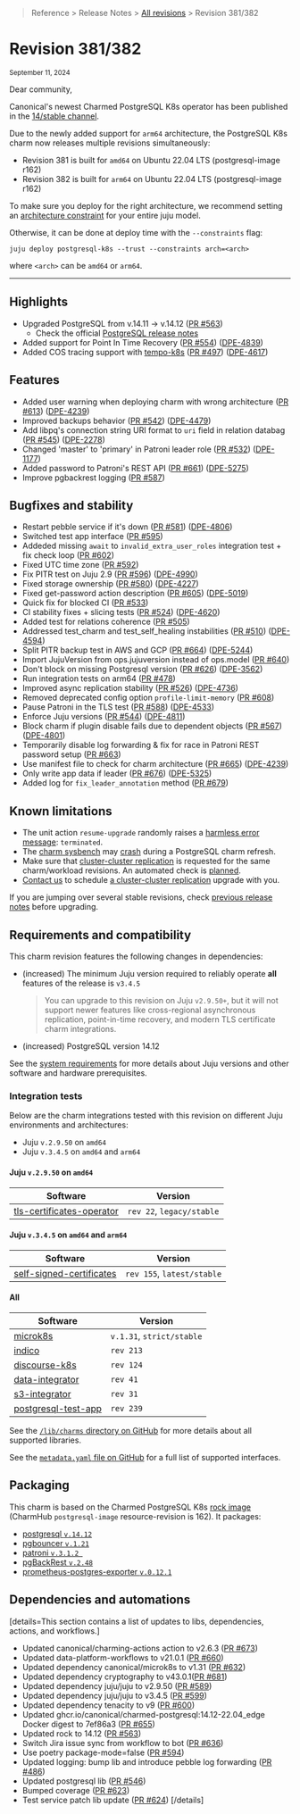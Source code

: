 >Reference > Release Notes > [All revisions] > Revision 381/382

# Revision 381/382
<sub>September 11, 2024</sub>

Dear community,

Canonical's newest Charmed PostgreSQL K8s operator has been published in the [14/stable channel].

Due to the newly added support for `arm64` architecture, the PostgreSQL K8s charm now releases multiple revisions simultaneously:
* Revision 381 is built for `amd64` on Ubuntu 22.04 LTS (postgresql-image r162)
* Revision 382 is built for `arm64` on Ubuntu 22.04 LTS (postgresql-image r162)

To make sure you deploy for the right architecture, we recommend setting an [architecture constraint](https://juju.is/docs/juju/constraint#heading--arch) for your entire juju model.

Otherwise, it can be done at deploy time with the `--constraints` flag:
```shell
juju deploy postgresql-k8s --trust --constraints arch=<arch> 
```
where `<arch>` can be `amd64` or `arm64`.

---

## Highlights 

* Upgraded PostgreSQL from v.14.11 → v.14.12 ([PR #563](https://github.com/canonical/postgresql-k8s-operator/pull/563))
  * Check the official [PostgreSQL release notes](https://www.postgresql.org/docs/release/14.12/)
* Added support for Point In Time Recovery ([PR #554](https://github.com/canonical/postgresql-k8s-operator/pull/554)) ([DPE-4839](https://warthogs.atlassian.net/browse/DPE-4839))
* Added COS tracing support with [tempo-k8s](https://charmhub.io/tempo-k8s) ([PR #497](https://github.com/canonical/postgresql-k8s-operator/pull/497)) ([DPE-4617](https://warthogs.atlassian.net/browse/DPE-4617))

## Features
 
* Added user warning when deploying charm with wrong architecture ([PR #613](https://github.com/canonical/postgresql-k8s-operator/pull/613)) ([DPE-4239](https://warthogs.atlassian.net/browse/DPE-4239))
* Improved backups behavior ([PR #542](https://github.com/canonical/postgresql-k8s-operator/pull/542)) ([DPE-4479](https://warthogs.atlassian.net/browse/DPE-4479))
* Add libpq's connection string URI format to `uri` field in relation databag ([PR #545](https://github.com/canonical/postgresql-k8s-operator/pull/545)) ([DPE-2278](https://warthogs.atlassian.net/browse/DPE-2278))
* Changed 'master' to 'primary' in Patroni leader role ([PR #532](https://github.com/canonical/postgresql-k8s-operator/pull/532)) ([DPE-1177](https://warthogs.atlassian.net/browse/DPE-1177))
* Added password to Patroni's REST API ([PR #661](https://github.com/canonical/postgresql-k8s-operator/pull/661)) ([DPE-5275](https://warthogs.atlassian.net/browse/DPE-5275))
* Improve pgbackrest logging ([PR #587](https://github.com/canonical/postgresql-k8s-operator/pull/587))

## Bugfixes and stability

* Restart pebble service if it's down ([PR #581](https://github.com/canonical/postgresql-k8s-operator/pull/581)) ([DPE-4806](https://warthogs.atlassian.net/browse/DPE-4806))
* Switched test app interface ([PR #595](https://github.com/canonical/postgresql-k8s-operator/pull/595))
* Addeded missing `await` to `invalid_extra_user_roles` integration test + fix check loop ([PR #602](https://github.com/canonical/postgresql-k8s-operator/pull/602))
* Fixed UTC time zone ([PR #592](https://github.com/canonical/postgresql-k8s-operator/pull/592))
* Fix PITR test on Juju 2.9 ([PR #596](https://github.com/canonical/postgresql-k8s-operator/pull/596)) ([DPE-4990](https://warthogs.atlassian.net/browse/DPE-4990))
* Fixed storage ownership ([PR #580](https://github.com/canonical/postgresql-k8s-operator/pull/580)) ([DPE-4227](https://warthogs.atlassian.net/browse/DPE-4227))
* Fixed get-password action description ([PR #605](https://github.com/canonical/postgresql-k8s-operator/pull/605)) ([DPE-5019](https://warthogs.atlassian.net/browse/DPE-5019))
* Quick fix for blocked CI ([PR #533](https://github.com/canonical/postgresql-k8s-operator/pull/533))
* CI stability fixes + slicing tests ([PR #524](https://github.com/canonical/postgresql-k8s-operator/pull/524)) ([DPE-4620](https://warthogs.atlassian.net/browse/DPE-4620))
* Added test for relations coherence ([PR #505](https://github.com/canonical/postgresql-k8s-operator/pull/505))
* Addressed test_charm and test_self_healing instabilities ([PR #510](https://github.com/canonical/postgresql-k8s-operator/pull/510)) ([DPE-4594](https://warthogs.atlassian.net/browse/DPE-4594))
* Split PITR backup test in AWS and GCP ([PR #664](https://github.com/canonical/postgresql-k8s-operator/pull/664)) ([DPE-5244](https://warthogs.atlassian.net/browse/DPE-5244))
* Import JujuVersion from ops.jujuversion instead of ops.model ([PR #640](https://github.com/canonical/postgresql-k8s-operator/pull/640))
* Don't block on missing Postgresql version ([PR #626](https://github.com/canonical/postgresql-k8s-operator/pull/626)) ([DPE-3562](https://warthogs.atlassian.net/browse/DPE-3562))
* Run integration tests on arm64 ([PR #478](https://github.com/canonical/postgresql-k8s-operator/pull/478))
* Improved async replication stability ([PR #526](https://github.com/canonical/postgresql-k8s-operator/pull/526)) ([DPE-4736](https://warthogs.atlassian.net/browse/DPE-4736))
* Removed deprecated config option `profile-limit-memory` ([PR #608](https://github.com/canonical/postgresql-k8s-operator/pull/608))
* Pause Patroni in the TLS test ([PR #588](https://github.com/canonical/postgresql-k8s-operator/pull/588)) ([DPE-4533](https://warthogs.atlassian.net/browse/DPE-4533))
* Enforce Juju versions ([PR #544](https://github.com/canonical/postgresql-k8s-operator/pull/544)) ([DPE-4811](https://warthogs.atlassian.net/browse/DPE-4811))
* Block charm if plugin disable fails due to dependent objects ([PR #567](https://github.com/canonical/postgresql-k8s-operator/pull/567)) ([DPE-4801](https://warthogs.atlassian.net/browse/DPE-4801))
* Temporarily disable log forwarding & fix for race in Patroni REST password setup ([PR #663](https://github.com/canonical/postgresql-k8s-operator/pull/663))
* Use manifest file to check for charm architecture ([PR #665](https://github.com/canonical/postgresql-k8s-operator/pull/665)) ([DPE-4239](https://warthogs.atlassian.net/browse/DPE-4239))
* Only write app data if leader ([PR #676](https://github.com/canonical/postgresql-k8s-operator/pull/676)) ([DPE-5325](https://warthogs.atlassian.net/browse/DPE-5325))
* Added log for `fix_leader_annotation` method ([PR #679](https://github.com/canonical/postgresql-k8s-operator/pull/679))

## Known limitations

 * The unit action `resume-upgrade` randomly raises a [harmless error message](https://warthogs.atlassian.net/browse/DPE-5420): `terminated`.
 * The [charm sysbench](https://charmhub.io/sysbench) may [crash](https://warthogs.atlassian.net/browse/DPE-5436) during a PostgreSQL charm refresh.
 * Make sure that [cluster-cluster replication](/t/13895) is requested for the same charm/workload revisions. An automated check is [planned](https://warthogs.atlassian.net/browse/DPE-5419).
 * [Contact us](/t/11852) to schedule [a cluster-cluster replication](/t/13895) upgrade with you.

If you are jumping over several stable revisions, check [previous release notes][All revisions] before upgrading.

## Requirements and compatibility
This charm revision features the following changes in dependencies:
* (increased) The minimum Juju version required to reliably operate **all** features of the release is `v3.4.5`
  > You can upgrade to this revision on Juju  `v2.9.50+`, but it will not support newer features like cross-regional asynchronous replication, point-in-time recovery, and modern TLS certificate charm integrations.
* (increased) PostgreSQL version 14.12

See the [system requirements] for more details about Juju versions and other software and hardware prerequisites.

### Integration tests
Below are the charm integrations tested with this revision on different Juju environments and architectures:
* Juju `v.2.9.50` on `amd64`
* Juju  `v.3.4.5` on `amd64` and `arm64`

#### Juju `v.2.9.50` on `amd64`

| Software | Version |
|-----|-----|
| [tls-certificates-operator] | `rev 22`, `legacy/stable` | 

#### Juju  `v.3.4.5` on `amd64` and `arm64`

| Software | Version | 
|-----|-----|
| [self-signed-certificates] | `rev 155`, `latest/stable` | 

####  All
| Software | Version | 
|-----|-----|
| [microk8s] | `v.1.31`, `strict/stable` | 
| [indico] | `rev 213` | 
| [discourse-k8s] | `rev 124` | 
| [data-integrator] | `rev 41` | 
| [s3-integrator] | `rev 31` | 
| [postgresql-test-app] | `rev 239` | 

See the [`/lib/charms` directory on GitHub] for more details about all supported libraries.

See the [`metadata.yaml` file on GitHub] for a full list of supported interfaces.

## Packaging

This charm is based on the Charmed PostgreSQL K8s [rock image]<br/>
(CharmHub `postgresql-image` resource-revision is 162). It packages:
* [postgresql `v.14.12`]
* [pgbouncer `v.1.21`]
* [patroni `v.3.1.2 `]
* [pgBackRest `v.2.48`]
* [prometheus-postgres-exporter `v.0.12.1`]

## Dependencies and automations
[details=This section contains a list of updates to libs, dependencies, actions, and workflows.] 

* Updated canonical/charming-actions action to v2.6.3 ([PR #673](https://github.com/canonical/postgresql-k8s-operator/pull/673))
* Updated data-platform-workflows to v21.0.1 ([PR #660](https://github.com/canonical/postgresql-k8s-operator/pull/660))
* Updated dependency canonical/microk8s to v1.31 ([PR #632](https://github.com/canonical/postgresql-k8s-operator/pull/632))
* Updated dependency cryptography to v43.0.1([PR #681](https://github.com/canonical/postgresql-k8s-operator/pull/681))
* Updated dependency juju/juju to v2.9.50 ([PR #589](https://github.com/canonical/postgresql-k8s-operator/pull/589))
* Updated dependency juju/juju to v3.4.5 ([PR #599](https://github.com/canonical/postgresql-k8s-operator/pull/599))
* Updated dependency tenacity to v9 ([PR #600](https://github.com/canonical/postgresql-k8s-operator/pull/600))
* Updated ghcr.io/canonical/charmed-postgresql:14.12-22.04_edge Docker digest to 7ef86a3 ([PR #655](https://github.com/canonical/postgresql-k8s-operator/pull/655))
* Updated rock to 14.12 ([PR #563](https://github.com/canonical/postgresql-k8s-operator/pull/563))
* Switch Jira issue sync from workflow to bot ([PR #636](https://github.com/canonical/postgresql-k8s-operator/pull/636))
* Use poetry package-mode=false ([PR #594](https://github.com/canonical/postgresql-k8s-operator/pull/594))
* Updated logging: bump lib and introduce pebble log forwarding ([PR #486](https://github.com/canonical/postgresql-k8s-operator/pull/486))
* Updated postgresql lib ([PR #546](https://github.com/canonical/postgresql-k8s-operator/pull/546))
* Bumped coverage ([PR #623](https://github.com/canonical/postgresql-k8s-operator/pull/623))
* Test service patch lib update ([PR #624](https://github.com/canonical/postgresql-k8s-operator/pull/624))
[/details]

<!-- DISCOURSE TOPICS-->
[All revisions]: /t/11872
[system requirements]: /t/11744

<!-- CHARM GITHUB -->
[`/lib/charms` directory on GitHub]: https://github.com/canonical/postgresql-k8s-operator/tree/main/lib/charms
[`metadata.yaml` file on GitHub]: https://github.com/canonical/postgresql-k8s-operator/blob/main/metadata.yaml

<!-- CHARMHUB -->
[14/stable channel]: https://charmhub.io/postgresql?channel=14/stable

<!-- SNAP/ROCK-->
[`charmed-postgresql` packaging]: https://github.com/canonical/charmed-postgresql-rock
[rock image]: ghcr.io/canonical/charmed-postgresql@sha256:7ef86a352c94e2a664f621a1cc683d7a983fd86e923d98c32b863f717cb1c173 

[postgresql `v.14.12`]: https://launchpad.net/ubuntu/+source/postgresql-14/14.12-0ubuntu0.22.04.1
[pgbouncer `v.1.21`]: https://launchpad.net/~data-platform/+archive/ubuntu/pgbouncer
[patroni `v.3.1.2 `]: https://launchpad.net/~data-platform/+archive/ubuntu/patroni
[pgBackRest `v.2.48`]: https://launchpad.net/~data-platform/+archive/ubuntu/pgbackrest
[prometheus-postgres-exporter `v.0.12.1`]: https://launchpad.net/~data-platform/+archive/ubuntu/postgres-exporter

<!-- EXTERNAL LINKS -->
[juju]: https://juju.is/docs/juju/
[lxd]: https://documentation.ubuntu.com/lxd/en/latest/
[nextcloud]: https://charmhub.io/nextcloud
[mailman3-core]: https://charmhub.io/mailman3-core
[data-integrator]: https://charmhub.io/data-integrator
[s3-integrator]: https://charmhub.io/s3-integrator
[postgresql-test-app]: https://charmhub.io/postgresql-test-app
[discourse-k8s]: https://charmhub.io/discourse-k8s
[indico]: https://charmhub.io/indico
[microk8s]: https://charmhub.io/microk8s
[tls-certificates-operator]: https://charmhub.io/tls-certificates-operator
[self-signed-certificates]: https://charmhub.io/self-signed-certificates

<!-- BADGES (unused) -->
[amd64]: https://img.shields.io/badge/amd64-darkgreen
[arm64]: https://img.shields.io/badge/arm64-blue